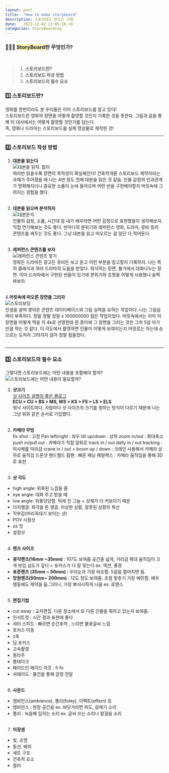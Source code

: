 ```yaml
---
layout: post
title:  "How to make storyboard"
description: 스토리보드 만드는 과정
date:   2023-12-02 13:05:10 +9
categories: StoryBoarding 
---
```


### 🤷🏻‍♀️ <span style = 'background-color:#fff5b1'>StoryBoard</span>란 무엇인가?
<br>

> 1. **스토리보드란?**
> 2. **스토리보드 작성 방법**
> 3. **스토리보드의 필수 요소**


### 1️⃣ 스토리보드란?<br>
영화를 한번이라도 본 우리들은 이미 스토리보드를 알고 있다!<br>
스토리보드란 영화의 장면을 어떻게 촬영할 것인지 기록한 것을 뜻한다. 그림과 글을 통해 이 대사에서는 어떻게 촬영할 것인가를 담는다. <br> 
즉, 영화나 드라마는 스토리보드를 실제 영상물로 제작한 것!

_____________

### 2️⃣ 스토리보드 작성 방법<br>
1. **대본을 읽는다**<br>
![대본을 읽자. 많이](/image/post_231202/sb1.png)<br>
여러번 읽을수록 장면의 목적성이 확실해진다!
건축학개론 스토리보드 제작이라는 과제가 주어졌을 때 나는 4번 정도 전체 대본을 읽은 것 같음. 인물 감정의 인과관계가 명확해지더니 중요한 소품이 눈에 들어오며 어떤 씬을 구현해야할지 머릿속에 그려지는 경험을 했다.
<br><br>

2. **대본을 읽으며 분석하자**<br>
![대본분석](/image/post_231202/sb2.png)<br>
인물의 감정, 소품, 시간대 등 내가 배우라면 어떤 감정으로 표현했을지 생각해보자. 직접 연기해보는 것도 좋다. 씬마다의 분위기와 레퍼런스 영화, 드라마, 뮤비 등의 콘텐츠를 써두는 것도 좋다. 그냥 대본을 읽고 떠오르는 걸 일단 다 적어둔다.
<br><br>

3. **레퍼런스 콘텐츠를 보자**<br>
![레퍼런스 콘텐츠 찾기](/image/post_231202/sb3.png)<br>
영화든 드라마든 광고든 뮤비든 보고 듣고 어떤 부분을 참고할지 기록하자. 나는 특히 클래식과 여러 드라마의 도움을 받았다. 회식하는 장면, 불가에서 대화나누는 장면. 이미 드라마에서 구현된 씬들이 있기에 분위기와 조명을 어떻게 사용했나 슬쩍 봐보자.
<br><br>

4.**머릿속에 떠오른 장면을 그리자**<br>
![스토리보딩](/image/post_231202/sb4.png)<br>
인생을 살며 쌓아온 콘텐츠 데이터베이스와 그림 실력을 요하는 작업이다. 나는 그림실력이 부족하다. 정말 정말 정말 x 100000000 힘든 작업이었다. 머릿속에서는 이미 이 장면을 어떻게 찍을 지 4k로 선명한데 흰 종이에 그 장면을 그리는 것은 그저 5살 아가 만큼 하는 것 같다. 이 각도에서 촬영하면 인물이 어떻게 보여지는지 머릿로는 아는데 손으로는 도저히 그려지지 않아 정말 힘들었다. 
<br><br>

_____________

### 3️⃣ 스토리보드의 필수 요소<br>
그렇다면 스토리보드에는 어떤 내용을 포함해야 할까?
![스토리보드에는 어떤 내용이 필요할까?](/image/post_231202/sb5.jpg)

1. **샷크기** <br>
[샷 사이즈 설명이 좋은 블로그](https://blog.naver.com/PostView.nhn?blogId=rama0105&logNo=222100587235&parentCategoryNo=&categoryNo=6&viewDate=&isShowPopularPosts=true&from=search
)<br>
**ECU > CU > BS > MS, WS > KS > FS > LS > ELS** <br>
워낙 사이트마다, 사람마다 샷 사이즈의 크기를 칭하는 방식이 다르기 때문에 나는 그냥 위와 같은 순서로 기입했다.
<br><br>

2. **카메라 무빙** <br>
fix shot : 고정
Pan left/right : 좌우
tilt up/down : 상하
zoom in/out : 확대축소
push in/pull out : 카메라가 직접 앞뒤로
track in / out
dally in / out 
tracking : 피사체를 따라감
crane in / out  = boom up / down : 크레인 사용해서 카메라 상하로 움직임
드론샷
핸드헬드
휩팬 : 빠른 패닝
패럴랙스 : 카메라 움직임을 통해 3D로 표현
<br><br>

3. **샷 각도** <br>
- high angle: 위축된 느낌을 줌
- eye angle: 대화 주고 받을 때
- low angle: 위풍당당함. 턱에 진 그늘 + 상체가 더 커보이기 때문
- 더치앵글: 화각을 튼 앵글. 이상한 상황, 잘못된 상황의 복선
- 직부감(머리꼭대기 보이는 샷)
- POV 시점샷
- os 컷
- 설정샷
<br><br>

4. **렌즈 사이즈** <br>
- **광각렌즈(16mm ~35mm)** : 107도 보여줌
공간을 넓게, 거리감 확대
움직임이 크게 보임
심도가 깊다 = 포커스가 다 잘 맞는다
ex. 액션, 풍경
- **표준렌즈 (35mm ~ 50mm)** : 우리눈과 가장 비슷함. 5걸음 멀어지면 됨.
- **망원렌즈(50mm~ 200mm)** : 12도 정도 보여줌. 초점 맞추기 가장 예민함. 배우 행동에도 제약을 둠.그러나, 가장 뽀샤시하게 나옴
ex. 로맨스
<br><br>


5. **편집기법** <br>
- cut away : 교차편집. 다른 장소에서 또 다른 인물을 뭐하고 있는지 보여줌.
- 인서트컷 : 시간 경과 표현에 좋다
- 셔터 스피드 : 빠르면 순간포착 , 느리면 불꽃글씨 느낌
- 포커스 이동
- z축
- 딥 포커스
- 고속촬영
- 몽타주
- 롱테이크
- 페이드인 페이드 아웃 : fi fo
- 셔레이드 : 물건을 통해 감정 전달
<br><br>

6. **사운드** <br>
- 앰비언스(ambience), 폴리(foley), 이펙트(effect) 등
- 앰비언스 :  현장 공간음 ex. 바닷가라면 파도, 갈매기 소리
- 폴리 : 녹음해 입히는 소리 ex. 글씨 쓰는 소리나 발걸음 소리
<br><br>

7. **미장센** <br>
- 빛, 조명
- 동선, 배치
- 세트 구조
- 건축적 요소
- 컬러
